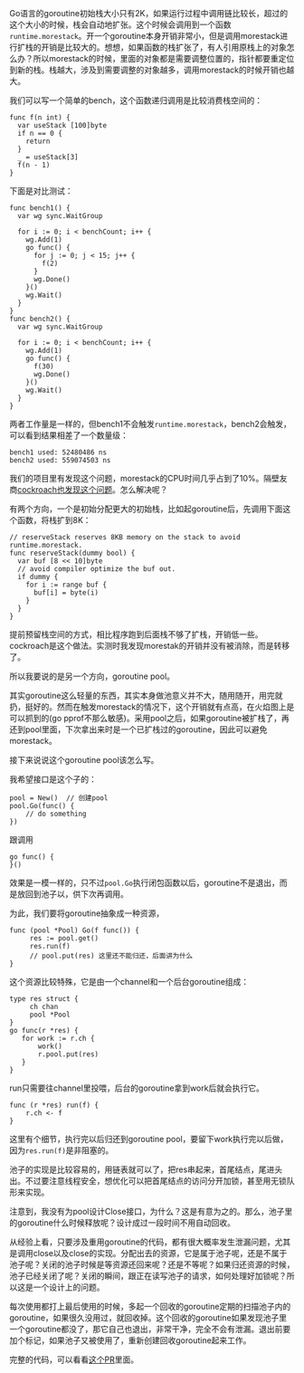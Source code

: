 Go语言的goroutine初始栈大小只有2K，如果运行过程中调用链比较长，超过的这个大小的时候，栈会自动地扩张。这个时候会调用到一个函数`runtime.morestack`。开一个goroutine本身开销非常小，但是调用morestack进行扩栈的开销是比较大的。想想，如果函数的栈扩张了，有人引用原栈上的对象怎么办？所以morestack的时候，里面的对象都是需要调整位置的，指针都要重定位到新的栈。栈越大，涉及到需要调整的对象越多，调用morestack的时候开销也越大。

我们可以写一个简单的bench，这个函数递归调用是比较消费栈空间的：

    func f(n int) {
      var useStack [100]byte
      if n == 0 {
        return
      }
      _ = useStack[3]
      f(n - 1)
    }

下面是对比测试：

    func bench1() {
      var wg sync.WaitGroup

      for i := 0; i < benchCount; i++ {
        wg.Add(1)
        go func() {
          for j := 0; j < 15; j++ {
            f(2)
          }
          wg.Done()
        }()
        wg.Wait()
      }
    }
    func bench2() {
      var wg sync.WaitGroup

      for i := 0; i < benchCount; i++ {
        wg.Add(1)
        go func() {
          f(30)
          wg.Done()
        }()
        wg.Wait()
      }
    }

两者工作量是一样的，但bench1不会触发`runtime.morestack`，bench2会触发，可以看到结果相差了一个数量级：

    bench1 used: 52480486 ns
    bench2 used: 559074503 ns

我们的项目里有发现这个问题，morestack的CPU时间几乎占到了10%。隔壁友商[cockroach也发现这个问题](https://github.com/golang/go/issues/18138)。怎么解决呢？

有两个方向，一个是初始分配更大的初始栈，比如起goroutine后，先调用下面这个函数，将栈扩到8K：

    // reserveStack reserves 8KB memory on the stack to avoid runtime.morestack.
    func reserveStack(dummy bool) {
      var buf [8 << 10]byte
      // avoid compiler optimize the buf out.
      if dummy {
        for i := range buf {
          buf[i] = byte(i)
        }
      }
    }

提前预留栈空间的方式，相比程序跑到后面栈不够了扩栈，开销低一些。cockroach是这个做法。实测时我发现morestak的开销并没有被消除，而是转移了。

所以我要说的是另一个方向，goroutine pool。

其实goroutine这么轻量的东西，其实本身做池意义并不大，随用随开，用完就扔，挺好的。然而在触发morestack的情况下，这个开销就有点高，在火焰图上是可以抓到的(go pprof不那么敏感)。采用pool之后，如果goroutine被扩栈了，再还到pool里面，下次拿出来时是一个已扩栈过的goroutine，因此可以避免morestack。

接下来说说这个goroutine pool该怎么写。

我希望接口是这个子的：

    pool = New()  // 创建pool
    pool.Go(func() {
        // do something
    })

跟调用

    go func() {
    }()

效果是一模一样的，只不过`pool.Go`执行闭包函数以后，goroutine不是退出，而是放回到池子以，供下次再调用。

为此，我们要将goroutine抽象成一种资源，

    func (pool *Pool) Go(f func()) {
         res := pool.get()
         res.run(f)
         // pool.put(res) 这里还不能归还，后面讲为什么
    }

这个资源比较特殊，它是由一个channel和一个后台goroutine组成：

    type res struct {
         ch chan
         pool *Pool
    }
    go func(r *res) {
       for work := r.ch {
           work()
           r.pool.put(res)
       }
    }

run只需要往channel里投喂，后台的goroutine拿到work后就会执行它。

    func (r *res) run(f) {
        r.ch <- f 
    }

这里有个细节，执行完以后归还到goroutine pool，要留下work执行完以后做，因为`res.run(f)`是非阻塞的。

池子的实现是比较容易的，用链表就可以了，把res串起来，首尾结点，尾进头出。不过要注意线程安全，想优化可以把首尾结点的访问分开加锁，甚至用无锁队形来实现。

注意到，我没有为pool设计Close接口，为什么？这是有意为之的。那么，池子里的goroutine什么时候释放呢？设计成过一段时间不用自动回收。

从经验上看，只要涉及重用goroutine的代码，都有很大概率发生泄漏问题，尤其是调用close以及close的实现。分配出去的资源，它是属于池子呢，还是不属于池子呢？关闭的池子时候是等资源还回来呢？还是不等呢？如果归还资源的时候，池子已经关闭了呢？关闭的瞬间，跟正在读写池子的请求，如何处理好加锁呢？所以这是一个设计上的问题。

每次使用都打上最后使用的时候，多起一个回收的goroutine定期的扫描池子内的goroutine，如果很久没用过，就回收掉。这个回收的goroutine如果发现池子里一个goroutine都没了，那它自己也退出，非常干净，完全不会有泄漏。退出前要加个标记，如果池子又被使用了，重新创建回收goroutine起来工作。

完整的代码，可以看看[这个PR](https://github.com/pingcap/tidb/pull/3752/files)里面。
